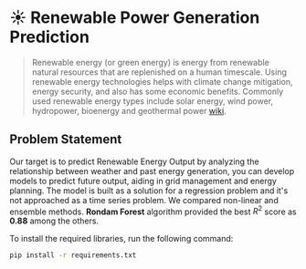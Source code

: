 # ☀️ Renewable Power Generation Prediction
> Renewable energy (or green energy) is energy from renewable natural resources that are replenished on a human timescale. Using renewable energy technologies helps with climate change mitigation, energy security, and also has some economic benefits. Commonly used renewable energy types include solar energy, wind power, hydropower, bioenergy and geothermal power [wiki](https://en.wikipedia.org/wiki/Renewable_energy).

## Problem Statement
Our target is to predict Renewable Energy Output by analyzing the relationship between weather and past energy generation, you can develop models to predict future output, aiding in grid management and energy planning. The model is built as a solution for a regression problem and it's not approached as a time series problem. We compared non-linear and ensemble methods. **Rondam Forest** algorithm provided the best $R^2$ score as **0.88** among the others. 


To install the required libraries, run the following command:
```bash
pip install -r requirements.txt
```